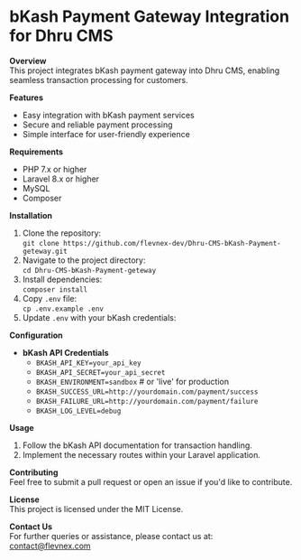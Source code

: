 # bKash Payment Gateway Integration for Dhru CMS

**Overview**  
This project integrates bKash payment gateway into Dhru CMS, enabling seamless transaction processing for customers. 

**Features**  
- Easy integration with bKash payment services
- Secure and reliable payment processing
- Simple interface for user-friendly experience

**Requirements**  
- PHP 7.x or higher
- Laravel 8.x or higher
- MySQL
- Composer

**Installation**  
1. Clone the repository:  
   `git clone https://github.com/flevnex-dev/Dhru-CMS-bKash-Payment-geteway.git`
2. Navigate to the project directory:  
   `cd Dhru-CMS-bKash-Payment-geteway`
3. Install dependencies:  
   `composer install`
4. Copy `.env` file:  
   `cp .env.example .env`
5. Update `.env` with your bKash credentials:

**Configuration**
- **bKash API Credentials**  
  - `BKASH_API_KEY=your_api_key`
  - `BKASH_API_SECRET=your_api_secret`
  - `BKASH_ENVIRONMENT=sandbox`  # or 'live' for production
  - `BKASH_SUCCESS_URL=http://yourdomain.com/payment/success`
  - `BKASH_FAILURE_URL=http://yourdomain.com/payment/failure`
  - `BKASH_LOG_LEVEL=debug`

**Usage**  
1. Follow the bKash API documentation for transaction handling.
2. Implement the necessary routes within your Laravel application.

**Contributing**  
Feel free to submit a pull request or open an issue if you'd like to contribute.

**License**  
This project is licensed under the MIT License.

**Contact Us**  
For further queries or assistance, please contact us at:  
contact@flevnex.com
